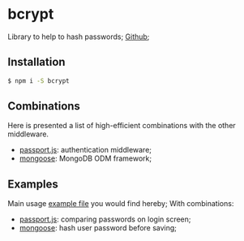 # bcrypt
Library to help to hash passwords; [Github](https://github.com/kelektiv/node.bcrypt.js);

## Installation
``` bash
$ npm i -S bcrypt
```

## Combinations
Here is presented a list of high-efficient combinations with the other middleware.
- [passport.js](../passport.js): authentication middleware;
- [mongoose](https://github.com/ned4ded/snippets/tree/master/frameworks/mongoose): MongoDB ODM framework;

## Examples
Main usage [example file](./example.js) you would find hereby;
With combinations:
- [passport.js](../passport.js/local-combo/bcript.js): comparing passwords on login screen;
- [mongoose](https://github.com/ned4ded/snippets/tree/master/frameworks/mongoose/User/bcript.model.js): hash user password before saving;
